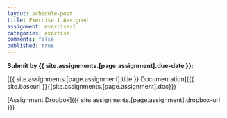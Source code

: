 ```yaml
---
layout: schedule-post
title: Exercise 1 Assigned
assignment: exercise-1
categories: exercise
comments: false
published: true
---
```

**Submit by {{ site.assignments.[page.assignment].due-date }}:**

<i class="far fa-file-alt"></i>[{{ site.assignments.[page.assignment].title }} Documentation]({{ site.baseurl }}{{site.assignments.[page.assignment].doc}})

<i class="fas fa-cloud-upload-alt"></i>[Assignment Dropbox]({{ site.assignments.[page.assignment].dropbox-url }})

